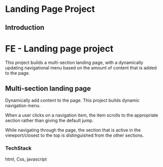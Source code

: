 # Landing Page Project
## Introduction

# FE - Landing page project

This project builds a multi-section landing page, with a dynamically updating navigational menu based on the amount of content that is added to the page.

## Multi-section landing page

Dynamically add content to the page. This project builds dynamic navigation menu.

When a user clicks on a navigation item, the item scrolls to the appropriate section rather than giving the default jump.

While navigating through the page, the section that is active in the viewport/closest to the top is distinguished from the other sections.

### TechStack
html, Css, javascript
